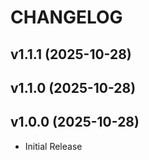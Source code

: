 # CHANGELOG

<!-- version list -->

## v1.1.1 (2025-10-28)


## v1.1.0 (2025-10-28)


## v1.0.0 (2025-10-28)

- Initial Release
